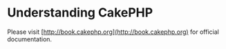 # Understanding CakePHP

Please visit [http://book.cakephp.org](http://book.cakephp.org) for official
documentation.